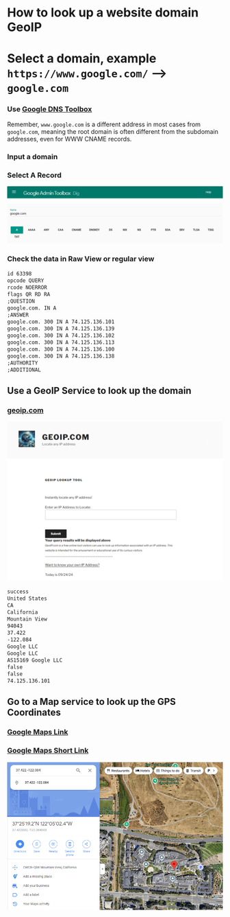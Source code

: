 # How to look up a website domain GeoIP
# Select a domain, example `https://www.google.com/` --> `google.com`
### Use [Google DNS Toolbox](https://toolbox.googleapps.com/apps/dig/#A/)
Remember, `www.google.com` is a different address in most cases from `google.com`, meaning the root domain is often different from the subdomain addresses, even for WWW CNAME records.
### Input a domain
### Select A Record
![Google DNS Toolbox A Record for Google.com](./files/Google%20DNS%20Toolbox.png)
### Check the data in Raw View or regular view
```
id 63398
opcode QUERY
rcode NOERROR
flags QR RD RA
;QUESTION
google.com. IN A
;ANSWER
google.com. 300 IN A 74.125.136.101
google.com. 300 IN A 74.125.136.139
google.com. 300 IN A 74.125.136.102
google.com. 300 IN A 74.125.136.113
google.com. 300 IN A 74.125.136.100
google.com. 300 IN A 74.125.136.138
;AUTHORITY
;ADDITIONAL
```
## Use a GeoIP Service to look up the domain

### [geoip.com](https://geoip.com/)
![GeoIP.com website](./files/GeoIP-website.png)
```
success
United States
CA
California
Mountain View
94043
37.422
-122.084
Google LLC
Google LLC
AS15169 Google LLC
false
false
74.125.136.101
```

## Go to a Map service to look up the GPS Coordinates
### [Google Maps Link](https://www.google.com/maps/place/37%C2%B025'19.2%22N+122%C2%B005'02.4%22W/@37.422,-122.0865749,887m/data=!3m2!1e3!4b1!4m4!3m3!8m2!3d37.422!4d-122.084?entry=ttu&g_ep=EgoyMDI0MDkxOC4xIKXMDSoASAFQAw%3D%3D)
### [Google Maps Short Link](https://maps.app.goo.gl/zSYuNLKzkxxiKESN9)
![Google.com on Google Maps from GeoIP.com](./files/Google-Maps-GPS-Coordinate-google.png)